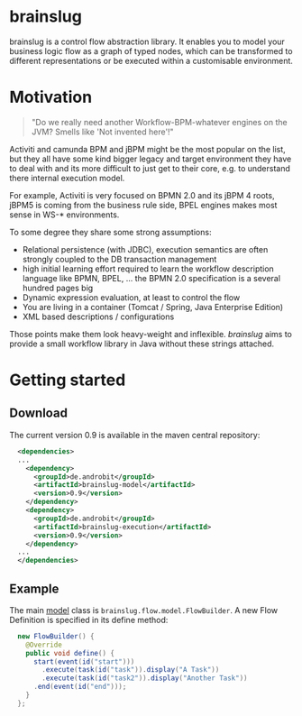 
# brainslug

brainslug is a control flow abstraction library. 
It enables you to model your business logic flow as a graph of typed nodes, 
which can be transformed to different representations or be executed within a customisable environment.

# Motivation

> "Do we really need another Workflow-BPM-whatever engines on the JVM? Smells like 'Not invented here'!"

Activiti and camunda BPM and jBPM might be the most popular on the list, but they all have some kind bigger legacy and target environment 
they have to deal with and its more difficult to just get to their core, e.g. to understand there internal execution model. 

For example, Activiti is very focused on BPMN 2.0 and its jBPM 4 roots, jBPM5 is coming from the business rule side, 
BPEL engines makes most sense in WS-* environments.

To some degree they share some strong assumptions:

* Relational persistence (with JDBC), execution semantics are often strongly coupled to the DB transaction management
* high initial learning effort required to learn the workflow description language like BPMN, BPEL, ... 
the BPMN 2.0 specification is a several hundred pages big
* Dynamic expression evaluation, at least to control the flow
* You are living in a container (Tomcat / Spring, Java Enterprise Edition)
* XML based descriptions / configurations

Those points make them look heavy-weight and inflexible. 
*brainslug* aims to provide a small workflow library in Java without these strings attached.

# Getting started

## Download

The current version 0.9 is available in the maven central repository:

```xml
  <dependencies>
  ...
    <dependency>
      <groupId>de.androbit</groupId>
      <artifactId>brainslug-model</artifactId>
      <version>0.9</version>
    </dependency>
    <dependency>
      <groupId>de.androbit</groupId>
      <artifactId>brainslug-execution</artifactId>
      <version>0.9</version>
    </dependency>
  ...
  </dependencies>
```

## Example

The main [model](model) class is `brainslug.flow.model.FlowBuilder`. A new Flow Definition is specified in its define method:

```java
  new FlowBuilder() {
    @Override
    public void define() {
      start(event(id("start")))
        .execute(task(id("task")).display("A Task"))
        .execute(task(id("task2")).display("Another Task"))
      .end(event(id("end")));
    }
  };
```
